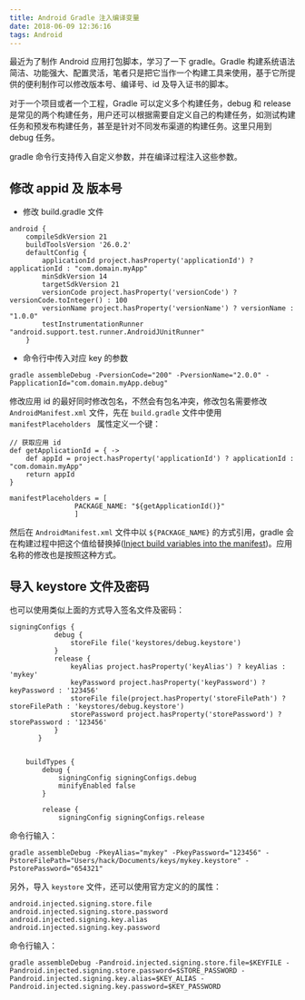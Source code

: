 ```yaml
---
title: Android Gradle 注入编译变量
date: 2018-06-09 12:36:16
tags: Android
---
```


最近为了制作 Android 应用打包脚本，学习了一下 gradle。Gradle 构建系统语法简洁、功能强大、配置灵活，笔者只是把它当作一个构建工具来使用，基于它所提供的便利制作可以修改版本号、编译号、id 及导入证书的脚本。

对于一个项目或者一个工程，Gradle 可以定义多个构建任务，debug 和 release 是常见的两个构建任务，用户还可以根据需要自定义自己的构建任务，如测试构建任务和预发布构建任务，甚至是针对不同发布渠道的构建任务。这里只用到 debug 任务。

gradle 命令行支持传入自定义参数，并在编译过程注入这些参数。

## 修改 appid 及 版本号

* 修改 build.gradle 文件

```
android {
    compileSdkVersion 21
    buildToolsVersion '26.0.2'
    defaultConfig {
        applicationId project.hasProperty('applicationId') ? applicationId : "com.domain.myApp"
        minSdkVersion 14
        targetSdkVersion 21
        versionCode project.hasProperty('versionCode') ? versionCode.toInteger() : 100
        versionName project.hasProperty('versionName') ? versionName : "1.0.0"
        testInstrumentationRunner "android.support.test.runner.AndroidJUnitRunner"
    }
```

* 命令行中传入对应 key 的参数

```
gradle assembleDebug -PversionCode="200" -PversionName="2.0.0" -PapplicationId="com.domain.myApp.debug"
```

修改应用 id 的最好同时修改包名，不然会有包名冲突，修改包名需要修改 `AndroidManifest.xml` 文件，先在 `build.gradle` 文件中使用 `manifestPlaceholders ` 属性定义一个键：

```
// 获取应用 id
def getApplicationId = { ->
    def appId = project.hasProperty('applicationId') ? applicationId : "com.domain.myApp"
    return appId
}

manifestPlaceholders = [
                PACKAGE_NAME: "${getApplicationId()}"
                ]
```
然后在 `AndroidManifest.xml` 文件中以 `${PACKAGE_NAME}` 的方式引用，gradle 会在构建过程中把这个值给替换掉([Inject build variables into the manifest](https://developer.android.com/studio/build/manifest-build-variables))。应用名称的修改也是按照这种方式。

## 导入 keystore 文件及密码

也可以使用类似上面的方式导入签名文件及密码：

```
signingConfigs {
           debug {
               storeFile file('keystores/debug.keystore')
           }
           release {
               keyAlias project.hasProperty('keyAlias') ? keyAlias : 'mykey'
               keyPassword project.hasProperty('keyPassword') ? keyPassword : '123456'
               storeFile file(project.hasProperty('storeFilePath') ? storeFilePath : 'keystores/debug.keystore')
               storePassword project.hasProperty('storePassword') ? storePassword : '123456'
           }
       }


    buildTypes {
        debug {
            signingConfig signingConfigs.debug
            minifyEnabled false
        }

        release {
            signingConfig signingConfigs.release
```

命令行输入：
```
gradle assembleDebug -PkeyAlias="mykey" -PkeyPassword="123456" -PstoreFilePath="Users/hack/Documents/keys/mykey.keystore" -PstorePassword="654321"
```

另外，导入 `keystore` 文件，还可以使用官方定义的的属性：

```
android.injected.signing.store.file
android.injected.signing.store.password
android.injected.signing.key.alias
android.injected.signing.key.password
```

命令行输入：
```
gradle assembleDebug -Pandroid.injected.signing.store.file=$KEYFILE -Pandroid.injected.signing.store.password=$STORE_PASSWORD -Pandroid.injected.signing.key.alias=$KEY_ALIAS -Pandroid.injected.signing.key.password=$KEY_PASSWORD
```

